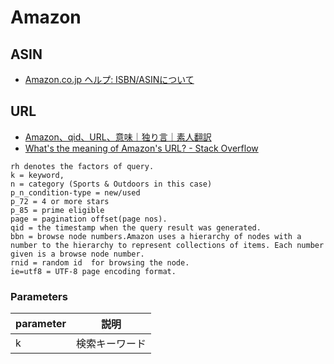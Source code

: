 # Amazon

## ASIN
- [Amazon.co.jp ヘルプ: ISBN/ASINについて](https://www.amazon.co.jp/gp/help/customer/display.html?nodeId=201889580)

## URL
- [Amazon、qid、URL、意味｜独り言｜素人翻訳](http://goutou.mamagoto.com/%E7%8B%AC%E3%82%8A%E8%A8%80/amazon%E3%80%81qid%E3%80%81url%E3%80%81%E6%84%8F%E5%91%B3)
- [What's the meaning of Amazon's URL? - Stack Overflow](https://stackoverflow.com/questions/20610070/whats-the-meaning-of-amazons-url/40978204)
```
rh denotes the factors of query.
k = keyword,
n = category (Sports & Outdoors in this case)
p_n_condition-type = new/used
p_72 = 4 or more stars
p_85 = prime eligible
page = pagination offset(page nos).
qid = the timestamp when the query result was generated.
bbn = browse node numbers.Amazon uses a hierarchy of nodes with a number to the hierarchy to represent collections of items. Each number given is a browse node number.
rnid = random id  for browsing the node.
ie=utf8 = UTF-8 page encoding format.
```

### Parameters

|parameter|説明|
|---|---|
|k|検索キーワード|
